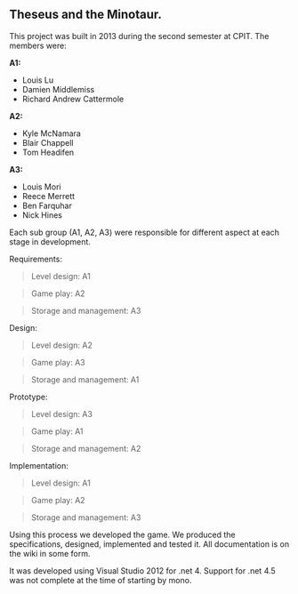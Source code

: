## Theseus and the Minotaur.
This project was built in 2013 during the second semester at CPIT.
The members were:

**A1:**
* Louis Lu
* Damien Middlemiss
* Richard Andrew Cattermole

**A2:**
* Kyle McNamara
* Blair Chappell
* Tom Headifen

**A3:**
* Louis Mori
* Reece Merrett
* Ben Farquhar
* Nick Hines

Each sub group (A1, A2, A3) were responsible for different aspect at each stage in development.

Requirements:
>Level design: A1

>Game play: A2

>Storage and management: A3

Design:
>Level design: A2

>Game play: A3

>Storage and management: A1

Prototype:
>Level design: A3

>Game play: A1

>Storage and management: A2

Implementation:
>Level design: A1

>Game play: A2

>Storage and management: A3

Using this process we developed the game. We produced the specifications, designed, implemented and tested it.
All documentation is on the wiki in some form.

It was developed using Visual Studio 2012 for .net 4. Support for .net 4.5 was not complete at the time of starting by mono.
